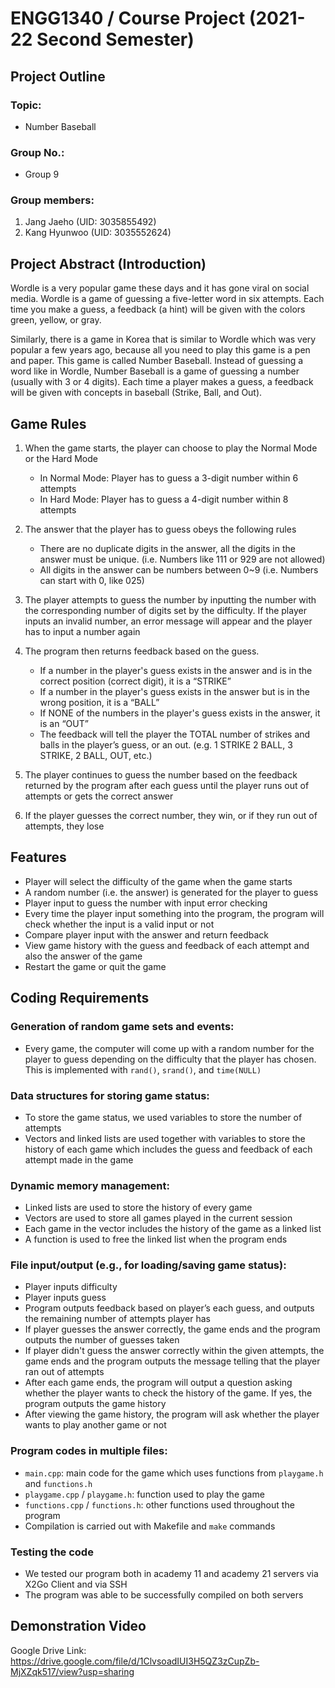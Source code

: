 # ENGG1340 / Course Project (2021-22 Second Semester)
## Project Outline
### Topic:
- Number Baseball
### Group No.:
- Group 9
### Group members:
1. Jang Jaeho (UID: 3035855492)
2. Kang Hyunwoo (UID: 3035552624)


## Project Abstract (Introduction)
Wordle is a very popular game these days and it has gone viral on social media. Wordle is a game of guessing a five-letter word in six attempts. Each time you make a guess, a feedback (a hint) will be given with the colors green, yellow, or gray.

Similarly, there is a game in Korea that is similar to Wordle which was very popular a few years ago, because all you need to play this game is a pen and paper. This game is called Number Baseball. Instead of guessing a word like in Wordle, Number Baseball is a game of guessing a number (usually with 3 or 4 digits). Each time a player makes a guess, a feedback will be given with concepts in baseball (Strike, Ball, and Out).


## Game Rules
1. When the game starts, the player can choose to play the Normal Mode or the Hard Mode
    - In Normal Mode: Player has to guess a 3-digit number within 6 attempts
    - In Hard Mode: Player has to guess a 4-digit number within 8 attempts

2. The answer that the player has to guess obeys the following rules
	- There are no duplicate digits in the answer, all the digits in the answer must be unique. (i.e. Numbers like 111 or 929 are not allowed)
	- All digits in the answer can be numbers between 0~9 (i.e. Numbers can start with 0, like 025)

3. The player attempts to guess the number by inputting the number with the corresponding number of digits set by the difficulty. If the player inputs an invalid number, an error message will appear and the player has to input a number again

4. The program then returns feedback based on the guess.
	- If a number in the player's guess exists in the answer and is in the correct position (correct digit), it is a “STRIKE”
	- If a number in the player's guess exists in the answer but is in the wrong position, it is a “BALL”
	- If NONE of the numbers in the player's guess exists in the answer, it is an “OUT”
	- The feedback will tell the player the TOTAL number of strikes and balls in the player’s guess, or an out. (e.g. 1 STRIKE 2 BALL, 3 STRIKE, 2 BALL, OUT, etc.)

5. The player continues to guess the number based on the feedback returned by the program after each guess until the player runs out of attempts or gets the correct answer

6. If the player guesses the correct number, they win, or if they run out of attempts, they lose


## Features
- Player will select the difficulty of the game when the game starts
- A random number (i.e. the answer) is generated for the player to guess
- Player input to guess the number with input error checking
- Every time the player input something into the program, the program will check whether the input is a valid input or not
- Compare player input with the answer and return feedback
- View game history with the guess and feedback of each attempt and also the answer of the game
- Restart the game or quit the game


## Coding Requirements
### Generation of random game sets and events:
- Every game, the computer will come up with a random number for the player to guess depending on the difficulty that the player has chosen. This is implemented with `rand()`, `srand()`, and `time(NULL)`

### Data structures for storing game status:
- To store the game status, we used variables to store the number of attempts
- Vectors and linked lists are used together with variables to store the history of each game which includes the guess and feedback of each attempt made in the game

### Dynamic memory management:
- Linked lists are used to store the history of every game
- Vectors are used to store all games played in the current session
- Each game in the vector includes the history of the game as a linked list
- A function is used to free the linked list when the program ends

### File input/output (e.g., for loading/saving game status):
- Player inputs difficulty
- Player inputs guess
- Program outputs feedback based on player’s each guess, and outputs the remaining number of attempts player has
- If player guesses the answer correctly, the game ends and the program outputs the number of guesses taken
- If player didn't guess the answer correctly within the given attempts, the game ends and the program outputs the message telling that the player ran out of attempts
- After each game ends, the program will output a question asking whether the player wants to check the history of the game. If yes, the program outputs the game history
- After viewing the game history, the program will ask whether the player wants to play another game or not

### Program codes in multiple files:
- `main.cpp`: main code for the game which uses functions from `playgame.h` and `functions.h`
- `playgame.cpp` / `playgame.h`: function used to play the game
- `functions.cpp` / `functions.h`: other functions used throughout the program
- Compilation is carried out with Makefile and `make` commands

### Testing the code
- We tested our program both in academy 11 and academy 21 servers via X2Go Client and via SSH
- The program was able to be successfully compiled on both servers

## Demonstration Video
Google Drive Link: https://drive.google.com/file/d/1ClvsoadIUI3H5QZ3zCupZb-MjXZqk517/view?usp=sharing
